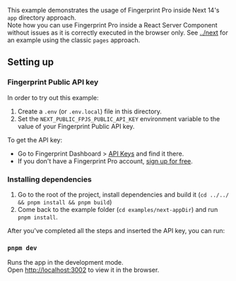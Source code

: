 This example demonstrates the usage of Fingerprint Pro inside Next 14's `app` directory approach.\
Note how you can use Fingerprint Pro inside a React Server Component without issues as it is correctly executed in the browser only.
See [../next](../next/README.md) for an example using the classic `pages` approach.

## Setting up

### Fingerprint Public API key

In order to try out this example: 
1. Create a `.env` (or `.env.local`) file in this directory.
2. Set the `NEXT_PUBLIC_FPJS_PUBLIC_API_KEY` environment variable to the value of your Fingerprint Public API key. 

To get the API key:

- Go to Fingerprint Dashboard > [API Keys](https://dashboard.fingerprint.com/api-keys) and find it there.
- If you don't have a Fingerprint Pro account, [sign up for free](https://dashboard.fingerprint.com/signup/).

### Installing dependencies

1. Go to the root of the project, install dependencies and build it (`cd ../../ && pnpm install && pnpm build`)
2. Come back to the example folder (`cd examples/next-appDir`) and run `pnpm install`.

After you've completed all the steps and inserted the API key, you can run:

### `pnpm dev`

Runs the app in the development mode.\
Open [http://localhost:3002](http://localhost:3002) to view it in the browser.